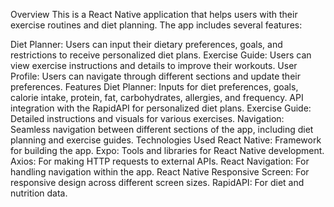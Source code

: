 Overview
This is a React Native application that helps users with their exercise routines and diet planning. 
The app includes several features:

Diet Planner: Users can input their dietary preferences, goals, and restrictions to receive personalized diet plans.
Exercise Guide: Users can view exercise instructions and details to improve their workouts.
User Profile: Users can navigate through different sections and update their preferences.
Features
Diet Planner:
Inputs for diet preferences, goals, calorie intake, protein, fat, carbohydrates, allergies, and frequency.
API integration with the RapidAPI for personalized diet plans.
Exercise Guide:
Detailed instructions and visuals for various exercises.
Navigation:
Seamless navigation between different sections of the app, including diet planning and exercise guides.
Technologies Used
React Native: Framework for building the app.
Expo: Tools and libraries for React Native development.
Axios: For making HTTP requests to external APIs.
React Navigation: For handling navigation within the app.
React Native Responsive Screen: For responsive design across different screen sizes.
RapidAPI: For diet and nutrition data.
